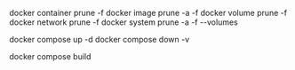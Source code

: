 docker container prune -f
docker image prune -a -f
docker volume prune -f
docker network prune -f
docker system prune -a -f --volumes


docker compose up -d 
docker compose down -v


docker compose build <service-name>

